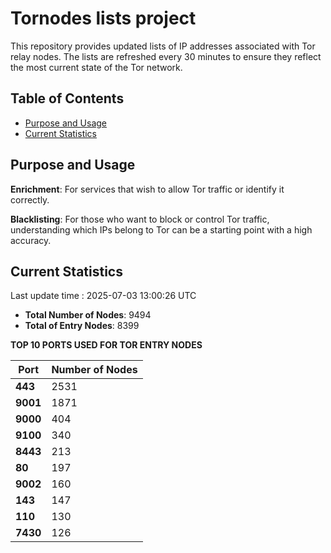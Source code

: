 # Tornodes lists project

This repository provides updated lists of IP addresses associated with Tor relay nodes. The lists are refreshed every 30 minutes to ensure they reflect the most current state of the Tor network.

## Table of Contents

- [Purpose and Usage](#purpose-and-usage)
- [Current Statistics](#current-statistics)


## Purpose and Usage

**Enrichment**: For services that wish to allow Tor traffic or identify it correctly.

**Blacklisting**: For those who want to block or control Tor traffic, understanding which IPs belong to Tor can be a starting point with a high accuracy.

## Current Statistics

Last update time : 2025-07-03 13:00:26 UTC

- **Total Number of Nodes**: 9494
- **Total of Entry Nodes**: 8399

**TOP 10 PORTS USED FOR TOR ENTRY NODES**

| **Port** | **Number of Nodes** |
|------|-----------------|
| **443**   | 2531  |
| **9001**   | 1871  |
| **9000**   | 404  |
| **9100**   | 340  |
| **8443**   | 213  |
| **80**   | 197  |
| **9002**   | 160  |
| **143**   | 147  |
| **110**   | 130  |
| **7430**   | 126  |

